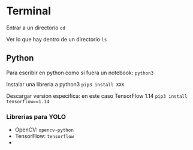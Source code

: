 # Terminal

Entrar a un directorio
`cd`

Ver lo que hay dentro de un directorio
`ls`

## Python

Para escribir en python como si fuera un notebook:
`python3`

Instalar una libreria a python3
`pip3 install XXX` 

Descargar version especifica: en este caso TensorFlow 1.14
`pip3 install tensorflow==1.14`


### Librerias para YOLO
- OpenCV: `opencv-python`
- TensorFlow:  `tensorflow`
-
